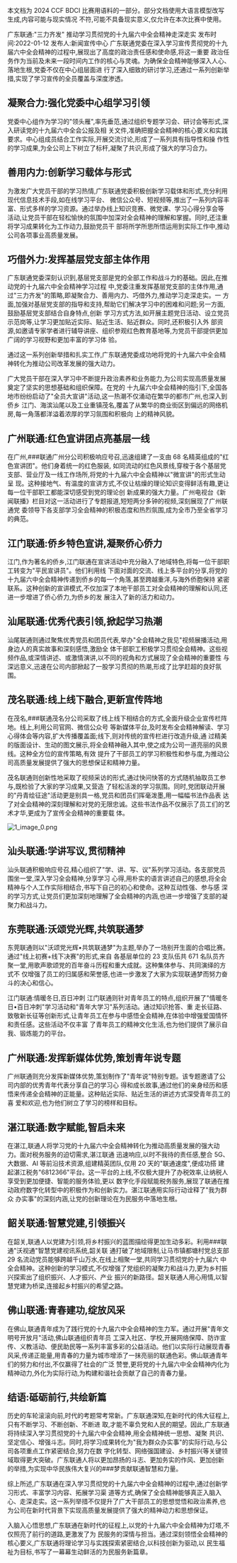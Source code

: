 本文档为 2024 CCF BDCI 比赛用语料的一部分。部分文档使用大语言模型改写生成,内容可能与现实情况 不符,可能不具备现实意义,仅允许在本次比赛中使用。 

广东联通:"三力齐发" 推动学习贯彻党的十九届六中全会精神走深走实 发布时间:2022-01-12 发布人:新闻宣传中心 广东联通党委在深入学习宣传贯彻党的十九届六中全会精神的过程中,展现出了高度的政治责任感和使命感,将这一重要 政治任务作为当前及未来一段时间内工作的核心与灵魂。为确保全会精神能够深入人心、落地生根,党委不仅在中心组层面进 行了深入细致的研讨学习,还通过一系列创新举措,实现了学习宣传的全员覆盖与深度渗透。 

## 凝聚合力:强化党委中心组学习引领

党委中心组作为学习的"领头雁",率先垂范,通过组织专题学习会、研讨会等形式,深入研读党的十九届六中全会公报及相 关文件,准确把握全会精神的核心要义和实践要求。中心组成员结合工作实际,开展交流讨论,形成了一系列具有指导性和操 作性的学习成果,为全公司上下树立了标杆,凝聚了共识,形成了强大的学习合力。 

## 善用内力:创新学习载体与形式

为激发广大党员干部的学习热情,广东联通党委积极创新学习载体和形式,充分利用现代信息技术手段,如在线学习平台、
微信公众号、短视频等,推出了一系列内容丰富、形式多样的学习资源。通过举办线上知识竞赛、微党课、学习心得分享会等 活动,让党员干部在轻松愉快的氛围中加深对全会精神的理解和掌握。同时,还注重将学习成果转化为工作动力,鼓励党员干 部将所学所思所悟运用到实际工作中,推动公司各项事业高质量发展。 

## 巧借外力:发挥基层党支部主体作用

广东联通党委深刻认识到,基层党支部是党的全部工作和战斗力的基础。因此,在推动党的十九届六中全会精神学习过程 中,党委注重发挥基层党支部的主体作用,通过"三力齐发"的策略,即凝聚合力、善用内力、巧借外力,推动学习走深走实。一 方面,加强对基层党支部的指导和支持,帮助它们解决学习中的困难和问题;另一方面,鼓励基层党支部结合自身特点,创新 学习方式方法,如开展主题党日活动、设立党员示范岗等,让学习更加贴近实际、贴近生活、贴近群众。同时,还积极引入外 部资源,如邀请专家学者进行辅导讲座、组织参观红色教育基地等,为党员干部提供更加广阔的学习视野和更加丰富的学习体 验。

通过这一系列创新举措和扎实工作,广东联通党委成功地将党的十九届六中全会精神转化为推动公司改革发展的强大动力。

广大党员干部在深入学习中不断提升政治素养和业务能力,为公司实现高质量发展奠定了坚实的思想基础和组织保障。在党的 十九届六中全会精神的指引下,全国各地市纷纷启动了"全员大宣讲"活动,这一热潮不仅涌动在繁华的都市广州,也深入到侨乡 江门、海滨汕尾以及工业重镇茂名,覆盖了从繁华的商业街区到偏远的网络机房,每一角落都洋溢着浓厚的学习氛围和积极向 上的精神风貌。 

## 广州联通:红色宣讲团点亮基层一线

在广州,\#\#\#联通广州分公司积极响应号召,迅速组建了一支由 68 名精英组成的"红色宣讲团"。他们身着统一的红色服装, 如同流动的红色风景线,穿梭于各个基层党支部、营业厅及一线工作场所,将党的十九届六中全会精神以"微宣讲"的形式生动呈 现。这种接地气、有温度的宣讲方式,不仅让枯燥的理论知识变得鲜活有趣,更让每一位干部职工都能深切感受到党的理论创 新成果的强大力量。广州电视台《新闻联播》栏目对这一活动进行了专题报道,短短两分多钟的视频,深刻展现了广州联通党 委领导下各支部学习全会精神的积极态度和热烈氛围,成为全市乃至全省学习的典范。 

## 江门联通:侨乡特色宣讲,凝聚侨心侨力

江门,作为著名的侨乡,江门联通在宣讲活动中充分融入了地域特色,将每一位干部职工转变为"平民宣讲员"。他们利用线 下面对面的交流、线上多平台的分享,将党的十九届六中全会精神传递到侨乡的每一个角落,甚至跨越重洋,与海外侨胞保持 紧密联系。这种创新的宣讲模式,不仅加深了本地干部员工对全会精神的理解和认同,还进一步增进了侨心侨力,为侨乡的发 展注入了新的活力和动力。

## 汕尾联通:优秀代表引领,掀起学习热潮

汕尾联通则通过聚焦优秀党员和团员代表,举办"全会精神之我见"视频展播活动,用身边人的真实故事和深刻感悟,激励全 体干部职工积极学习贯彻全会精神。这些视频作品,或深情讲述、或激情演讲,以不同的视角和方式展现了全会精神的重要性 与深远意义,迅速在公司内部掀起了一股学习贯彻的热潮,形成了比学赶超的良好氛围。 

## 茂名联通:线上线下融合,更新宣传阵地

在茂名,\#\#\#联通茂名分公司采取了线上线下相结合的方式,全面升级企业宣传栏阵地。线上,利用公司官网、微信公众号 等新媒体平台,及时发布全会精神解读、学习心得体会等内容,扩大传播覆盖面;线下,则对传统的宣传栏进行改造升级,通 过精美的版面设计、生动的图文展示,将全会精神融入其中,使之成为公司一道亮丽的风景线。这种全方位的宣传策略,有效 提升了干部员工的学习积极性和参与度,为推动公司高质量发展提供了强大的思想保证和精神力量。

茂名联通则创新性地采取了视频采访的形式,通过快问快答的方式随机抽取员工参与,既检验了大家的学习成果,又营造 了轻松活泼的学习氛围。同时,党团联动开展的"丹青绘征途"活动更是别具一格,党员和团员们挥毫泼墨,用一幅幅书法作品表 达了对全会精神的深刻理解和对党的无限忠诚。这些书法作品不仅展示了员工们的艺术才华,更成为了宣传全会精神的重要载 体。

![1_image_0.png](1_image_0.png)

## 汕头联通:学讲写议,贯彻精神

汕头联通积极响应号召,精心组织了"学、讲、写、议"系列学习活动。各支部党员围坐一堂,深入学习全会精神,分享学习 心得,用朴实的语言讲述自己的感想,将全会精神与个人工作实际相结合,书写下自己的初心和使命。这种互动性强、参与感 深的学习方式,让党员们更加深刻地理解了全会精神的内涵,也进一步增强了支部的凝聚力和战斗力。 

## 东莞联通:沃颂党光辉,共筑联通梦

东莞联通则以"沃颂党光辉•共筑联通梦"为主题,举办了一场别开生面的合唱比赛。通过"线上初赛+线下决赛"的形式,来自 各基层单位的 23 支队伍共 671 名队员齐聚一堂,用歌声歌颂党的百年奋斗历程和重大成就。这种集体参与、共同演绎的方式不 仅增强了员工的归属感和荣誉感,也进一步激发了大家为实现联通梦而努力奋斗的决心和信心。 

江门联通:情暖冬日,百日冲刺 江门联通则针对青年员工的特点,组织开展了"情暖冬日•百日冲刺"学习活动和"青年大学习"系列活动。通过知识抢答、重 走长征路、致敬新长征等创新形式,让青年员工在参与中感悟全会精神,在体验中增强爱国情怀和责任感。这些活动不仅丰富 了青年员工的精神文化生活,也为他们提供了展示自我、锻炼能力的平台。 

## 广州联通:发挥新媒体优势,策划青年说专题

广州联通则充分发挥新媒体优势,策划制作了"青年说"特别专题。该专题邀请了公司内部的优秀青年代表分享自己的学习心 得和成长故事,通过他们的亲身经历和感悟来传递全会精神的正能量。这种贴近实际、贴近生活的讲述方式深受青年员工的喜 爱和欢迎,也为他们树立了学习的榜样和目标。 

## 湛江联通:数字赋能,智启未来

在湛江,联通人将学习党的十九届六中全会精神转化为推动高质量发展的强大动力。面对税务服务的迫切需求,湛江联通 迅速响应,以时不我待的责任感,整合 5G、大数据、AI 等前沿技术资源,组建精英团队,仅用 20 天的"联通速度",便成功搭 建起湛江税务"6812366"平台。这一平台的上线,不仅极大提升了办税效率,让纳税人享受到更加便捷、智能的服务体验,更以 数字化手段赋能税务服务,展现了联通在推动政府数字化转型中的积极作为和创新实力。湛江联通用实际行动诠释了"我为群众 办实事"的深刻内涵,让党的创新理论在为民服务中落地生根。 

## 韶关联通:智慧党建,引领振兴

在韶关,联通人以党建为引领,将乡村振兴的蓝图描绘得更加生动多彩。利用\#\#\#联通"沃视通"智慧党建视讯系统,韶关联 通打破了地域限制,让马市镇都塘村党总支部 29 名流动党员能够跨越千山万水,在线上相聚一堂,共同学习贯彻党的十九届六 中全会精神。这种创新的学习模式,不仅增强了党组织的凝聚力和战斗力,更为乡村振兴探索出了组织振兴、人才振兴、产业 振兴的新路径。韶关联通人用心用情,以智慧党建为桥梁,连接起乡村振兴的希望之路。 

## 佛山联通:青春建功,绽放风采

在佛山,联通青年成为了践行党的十九届六中全会精神的生力军。通过开展"青年文明号开放月"活动,佛山联通组织青年员 工深入社区、学校,开展网络保障、防诈宣传、义教活动、便民助民等一系列丰富多彩的公益活动。他们以实际行动展现青春 风采,传递正能量,用青春的力量为城市增添了一抹亮丽的联通色彩。佛山联通青年们的努力和付出,不仅赢得了社会的广泛 赞誉,更将党的十九届六中全会精神内化为精神动力,外化为实际行动,为构建和谐社会贡献了自己的青春力量。 

## 结语:砥砺前行,共绘新篇

历史的车轮滚滚向前,时代的考题常考常新。广东联通深知,在新时代的伟大征程上,只有不断学习、不断创新、不断进 取,才能不辜负党和人民的期望。因此,广东联通将持续深入学习贯彻党的十九届六中全会精神,用全会精神统一思想、凝聚 共识、坚定信心、增强斗志。同时,将学习成果转化为"我为群众办实事"的实际行动,与公司各项重点工作紧密结合,努力在数 字化转型、网络强国建设、乡村振兴等关键领域取得更大突破。广东联通人将以更加昂扬的斗志、更加务实的作风、更加创新 的举措,为实现中华民族伟大复兴的\#\#\#梦贡献联通智慧和力量。

综上所述,广东联通在深入学习贯彻党的十九届六中全会精神的过程中,通过创新学习形式、丰富学习内容、拓展学习渠 道等方式,确保了全会精神能够真正入脑入心、走深走实。这一系列举措不仅提升了广大干部员工的思想觉悟和政治素养,也 为公司在新时代背景下实现高质量发展提供了强大的精神动力和思想保证。

入脑入心悟思想,广东联通在新时代的征程上,以党的十九届六中全会精神为灯塔,不仅照亮了前行的道路,更激发了为 民服务的深情与担当。通过深刻领悟全会精神的核心要义,广东联通将理论学习与实践探索紧密结合,以科技创新为驱动,以 民生福祉为目标,书写了一幕幕生动鲜活的为民服务新篇章。